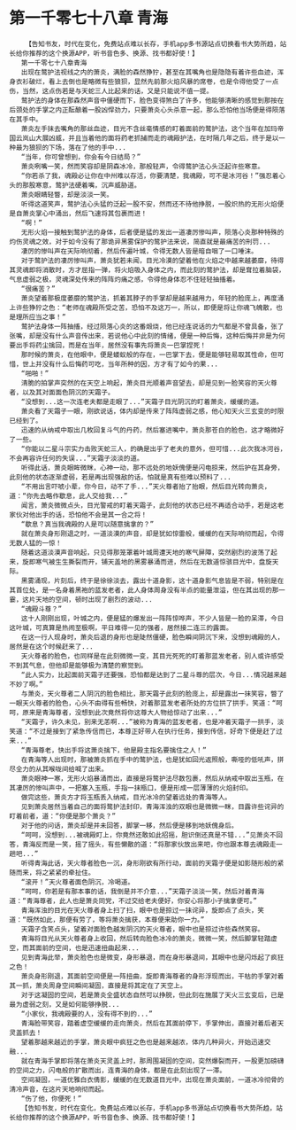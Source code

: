 # 第一千零七十八章 青海
        【告知书友，时代在变化，免费站点难以长存，手机app多书源站点切换看书大势所趋，站长给你推荐的这个换源APP，听书音色多、换源、找书都好使！】
       第一千零七十八章青海
       出现在鹜护法视线之内的萧炎，满脸的森然狰狞，甚至在其嘴角也是隐隐有着许些血迹，浑身衣衫破烂，看上去倒也是略微有些狼狈，显然先前那火焰风暴的席卷，也是令得他受了一点伤，当然，这点伤若是与天蛇三人比起来的话，又是只能说不值一提。
       鹜护法的身体在那森然声音中僵硬而下，脸色变得煞白了许多，他能够清晰的感觉到那按在后颈处的手掌之内正酝酿着一股凶悍劲力，只要萧炎心头杀意一起，那么恐怕他当场便是得陨落在其手中。
       萧炎左手抹去嘴角的那丝血迹，目光不含丝毫情感的盯着面前的鹜护法，这个当年在加玛帝国云岚山大展凶威，并且当着他的面将药老抓捕而走的魂殿护法，在时隔几年之后，终于是以一种最为狼狈的下场，落在了他的手中...
       “当年，你可曾想到，你会有今日结局？”
       萧炎咧嘴一笑，然而笑容却是阴森冰冷，那般轻声，令得鹜护法心头泛起许些寒意。
       “你若杀了我，魂殿必让你在中州难以存活，你要清楚，我魂殿，可不是冰河谷！”强忍着心头的那股寒意，鹜护法硬着嘴，沉声威胁道。
       萧炎眼睛轻瞥，却是淡淡一笑。
       听得这道笑声，鹜护法心头猛的泛起一股不安，然而还不待他挣脱，一股炽热的无形火焰便是自萧炎掌心中涌出，然后飞速将其包裹而进！
       “啊！”
       无形火焰一接触到鹜护法的身体，后者便是猛的发出一道凄厉惨叫声，陨落心炎那种特殊的灼伤灵魂之效，对于如今没有了那诡异黑雾保护的鹜护法来说，简直就是最痛苦的刑罚...
       凄厉的惨叫声在天际响彻着，然后传遍叶城，令得无数人皆是暗自咽了一口唾沫。
       对于鹜护法的凄厉惨叫声，萧炎犹若未闻，目光冷漠的望着他在火焰之中越来越萎靡，待得其灵魂即将消散时，方才屈指一弹，将火焰吸入身体之内，而此刻的鹜护法，却是耷拉着脑袋，气息虚弱之极，灵魂深处传来的阵阵灼痛之感，令得他身体忍不住轻轻抽搐着。
       “很痛苦？”
       萧炎望着那极度萎靡的鹜护法，抓着其脖子的手掌却是越来越用力，年轻的脸庞上，再度涌上许些狰狞之色：“老师在魂殿所受之苦，恐怕不及这万一，所以，即便是将让你魂飞魄散，也是理所应当之事！”
       鹜护法身体一阵抽搐，经过陨落心炎的这番煅烧，他已经连说话的力气都是不曾具备，张了张嘴，却是没有什么声音传出来，若说他心中此刻的情绪，便是一种后悔，这种后悔并非是为何要出手将药尘擒回，而是在当年，居然没有事先将萧炎一巴掌捏死！
       那时候的萧炎，在他眼中，便是蝼蚁般的存在，一巴掌下去，便是能够轻易取其性命，但可惜，世上并没有什么后悔药可吃，当年所种的因，方才有了如今的果...
       “啪啪！”
       清脆的拍掌声突然的在天空上响起，萧炎目光顺着声音望去，却是见到一脸笑容的天火尊者，以及其对面面色阴沉的天霜子。
       “没想到...这一次连老夫都是走眼了...”天霜子目光阴沉的盯着萧炎，缓缓的道。
       萧炎看了天霜子一眼，刚欲说话，体内却是传来了阵阵虚弱之感，他心知天火三玄变的时限已经到了。
       迅速的从纳戒中取出几枚回复斗气的丹药，然后塞进嘴中，萧炎那苍白的脸色，这才略微好了一些。
       “你能以二星斗宗实力击败天蛇三人，的确是出乎了老夫的意外，但可惜...此次我冰河谷，不会再容许任何的失误...”天霜子淡淡的道。
       听得此话，萧炎眼眸微眯，心神一动，那不远处的地妖傀便是闪电掠来，然后护在其身旁，此刻他的状态逐渐虚弱，若是再出现强敌的话，怕就是真有些难以预料了...
       “不用出言吓唬小辈，你今日，动不了手...”天火尊者抬了抬眼，然后目光转向萧炎，道：“你先去略作歇息，此人交给我...”
       闻言，萧炎微微点头，目光警戒的盯着天霜子，此刻他的状态已经不再适合动手，若是这老家伙对他出手的话，恐怕他不会是其一合之将！
       “歇息？真当我魂殿的人是可以随意擒拿的？”
       就在萧炎身形刚退之时，一道淡漠的声音，却是犹如惊雷般，缓缓的在天际响彻而起，令得无数人猛的一惊！
       随着这道淡漠声音响起，只见得那笼罩着叶城周遭天地的寒气屏障，突然剧烈的波荡了起来，旋即寒气被生生撕裂而开，铺天盖地的黑雾暴涌而进，然后在无数道惊骇目光中，盘旋天际。
       黑雾涌现，片刻后，终于是徐徐淡去，露出十道身影，这十道身影气息皆是不弱，特别是在其首位处，是一名身着黑袍的蓝发老者，此人身体周身没有半点的能量泄溢，但在其出现的那一霎，这片天地的空间，顿时出现了剧烈的波动...
       “魂殿斗尊？”
       这十人刚刚出现，叶城之内，便是猛的爆发出一阵阵惊哗声，不少人皆是一脸的呆滞，今日这叶城，可真算是热闹至极啊，平日难得一见的强者，居然接二连三的露面。
       在这一行人现身时，萧炎后退的身形也是陡然僵硬，脸色瞬间阴沉下来，没想到魂殿的人，居然是在这个时候赶来了...
       天火尊者的脸色，也同样是在此刻微微一变，其目光死死的盯着那蓝发老者，别人或许感受不到其气息，但他却是能够极为清楚的察觉到。
       “此人实力，比起面前天霜子还要强，恐怕都是达到了二星斗尊的层次，今日...情况越来越不妙了啊。”
       与萧炎，天火尊者二人阴沉的脸色相比，那天霜子此刻的脸庞上，却是露出一抹笑容，瞥了一眼天火尊者的脸色，心头不由得有些畅快，对着那蓝发老者所处的方位拱了拱手，笑道：“呵呵，原来是青海尊者，没想到此次竟然将你这尊大人物给惊动了出来...”
       “天霜子，许久未见，别来无恙啊...”被称为青海的蓝发老者，也是冲着天霜子一拱手，淡笑道：“不过是接到了紧急传信而已，本尊正好带人在执行任务，接到传信，好奇下便是赶了过来...”
       “青海尊老，快出手将这萧炎擒下，他是殿主指名要擒住之人！”
       在青海等人出现时，那被萧炎抓在手中的鹜护法，也是犹如回光返照般，嘶哑的低吼声，拼尽全力的从其喉咙间给喊了出来。
       萧炎眼神一寒，无形火焰暴涌而出，直接是将鹜护法尽数包裹，然后从纳戒中取出玉瓶，在其凄厉的惨叫声中，一把塞入玉瓶，手指一抹瓶口，便是形成一层薄薄的火焰封印。
       做完这些，萧炎方才将玉瓶丢入纳戒，目光冰冷的望着远处的青海等人。
       见到萧炎居然当着自己的面将鹜护法封印，青海浑浊的双眼也是微微一眯，目露许些诧异的盯着前者，道：“你便是那个萧炎？”
       对于他的问话，萧炎却是并未回答，脚掌一移，然后便是移到地妖傀身后。
       “呵呵，没想到...被魂殿盯上，你竟然还敢如此招摇，胆识倒还真是不错...”见萧炎不回答，青海反而是一笑，摇了摇头，有些懒散的道：“将那家伙放出来吧，你也跟本尊去魂殿走一趟吧...”
       听得青海此话，天火尊者脸色一沉，身形刚欲有所行动，面前的天霜子便是如影随形般的紧随而来，将之紧紧的牵扯住。
       “滚开！”天火尊者面色阴沉，冷喝道。
       “呵呵，你若是有那本事的话，我倒是并不介意...”天霜子淡淡一笑，然后对着青海道：“青海尊者，此人也是萧炎同党，不过交给老夫便好，你安心将那小子擒拿便可。”
       青海浑浊的目光在天火尊者身上扫了扫，眼中也是掠过一抹诧异，旋即点了点头，笑道：“既然如此，那便有劳了，等将萧炎擒获，本尊便来助你一力。”
       天霜子含笑点头，望着对面脸色越发阴沉的天火尊者，眼中也是掠过许些森然笑容。
       青海将目光从天火尊者身上收回，然后转向脸色冰冷的萧炎，微微一笑，然后脚掌轻踏虚空，而其面前的空间，也是迅速扭曲起来...
       见到青海此举，萧炎脸色也是微变，身形暴退，而在身形暴退间，其眼中也是闪烁起了疯狂之色！
       萧炎身形刚退，其面前空间便是一阵扭曲，旋即青海尊者的身形浮现而出，干枯的手掌对着其一抓，萧炎周身空间瞬间凝固，直接是将其定在了天空上。
       对于这凝固的空间，若是萧炎全盛状态自然可以挣脱，但此刻在施展了天火三玄变后，已是最为虚弱之刻，又是如何能够挣脱...
       “小家伙，我魂殿要的人，没有得不到的...”
       青海脸带笑容，踏着虚空缓缓的走向萧炎，然后在其面前停下，手掌伸出，直接对着后者天灵盖抓去！
       望着那越来越近的手掌，萧炎眼中疯狂之色也是越来越浓，体内几种异火，开始迅速交融...
       就在青海手掌即将落在萧炎天灵盖上时，那周围凝固的空间，突然爆裂而开，一股更加磅礴的空间之力，闪电般的扩散而出，连青海的身体，都是在此刻出现了一滞。
       空间凝固，一道优雅白衣倩影，缓缓的在无数道目光中，出现在萧炎面前，一道冰冷彻骨的清冷声音，在这片天地响彻而起。
       “伤了他，你便死！”
       【告知书友，时代在变化，免费站点难以长存，手机app多书源站点切换看书大势所趋，站长给你推荐的这个换源APP，听书音色多、换源、找书都好使！】